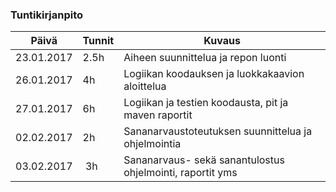 ### Tuntikirjanpito
| Päivä | Tunnit | Kuvaus |
| ----- | ------ | ------ |
| 23.01.2017 | 2.5h | Aiheen suunnittelua ja repon luonti |
| 26.01.2017 | 4h | Logiikan koodauksen ja luokkakaavion aloittelua |
| 27.01.2017 | 6h | Logiikan ja testien koodausta, pit ja maven raportit |
| 02.02.2017 | 2h | Sananarvaustoteutuksen suunnittelua ja ohjelmointia |
| 03.02.2017 | 3h | Sananarvaus- sekä sanantulostus ohjelmointi, raportit yms |
